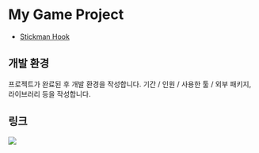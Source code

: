 # My Game Project
- [Stickman Hook](https://play.google.com/store/apps/details?id=com.mindy.grap1&hl=ko&gl=HK)

## 개발 환경
프로젝트가 완료된 후 개발 환경을 작성합니다. 기간 / 인원 / 사용한 툴 / 외부 패키지, 라이브러리 등을 작성합니다.  

## 링크
<a href="https://youtu.be/B6kU-IoBV2A"><img src="https://img.shields.io/badge/Youtube-FF0000?style=for-the-badge&logo=Youtube&logoColor=white"></a>
